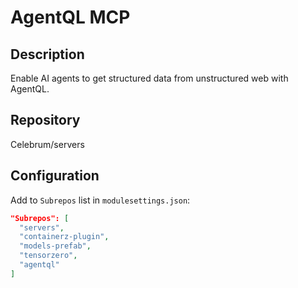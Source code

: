 # AgentQL MCP

## Description
Enable AI agents to get structured data from unstructured web with AgentQL.

## Repository
Celebrum/servers

## Configuration
Add to `Subrepos` list in `modulesettings.json`:
```json
"Subrepos": [
  "servers",
  "containerz-plugin",
  "models-prefab",
  "tensorzero",
  "agentql"
]
```
